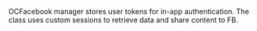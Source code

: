 OCFacebook manager stores user tokens for in-app authentication. The class uses custom sessions to retrieve data and share content to FB.
